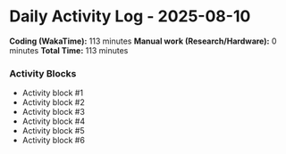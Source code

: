 # Daily Activity Log - 2025-08-10

**Coding (WakaTime):** 113 minutes
**Manual work (Research/Hardware):** 0 minutes
**Total Time:** 113 minutes

### Activity Blocks
- Activity block #1
- Activity block #2
- Activity block #3
- Activity block #4
- Activity block #5
- Activity block #6
